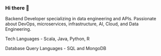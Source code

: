 ### Hi there 👋

Backend Developer specializing in data engineering and APIs. Passionate about DevOps, microservices, infrastructure, AI, Cloud, and Data Engineering.

Tech Languages - Scala, Java, Python, R


Database Query Languages - SQL and MongoDB
